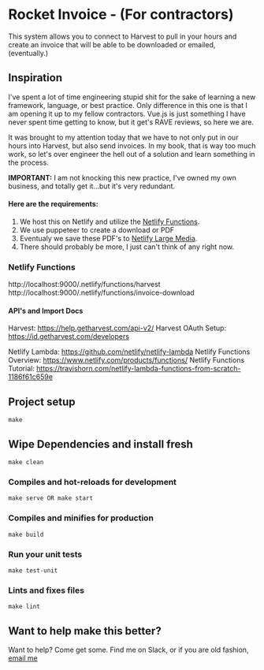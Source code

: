 # Rocket Invoice - (For contractors)

This system allows you to connect to Harvest to pull in your hours and create an invoice that will be able to be downloaded or emailed, (eventually.)

## Inspiration

I've spent a lot of time engineering stupid shit for the sake of learning a new framework, language, or best practice.  Only difference in this one is that I am opening it up to my fellow contractors. Vue.js is just something I have never spent time getting to know, but it get's RAVE reviews, so here we are.

It was brought to my attention today that we have to not only put in our hours into Harvest, but also send invoices.  In my book, that is way too much work, so let's over engineer the hell out of a solution and learn something in the process.

__IMPORTANT:__ I am not knocking this new practice, I've owned my own business, and totally get it...but it's very redundant.

#### Here are the requirements:

1. We host this on Netlify and utilize the [Netlify Functions](https://www.netlify.com/products/functions/).
2. We use puppeteer to create a download or PDF
3. Eventualy we save these PDF's to [Netlify Large Media](https://www.netlify.com/products/large-media/).
4. There should probably be more, I just can't think of any right now.

### Netlify Functions

http://localhost:9000/.netlify/functions/harvest
http://localhost:9000/.netlify/functions/invoice-download

#### API's and Import Docs

Harvest: https://help.getharvest.com/api-v2/
Harvest OAuth Setup: https://id.getharvest.com/developers

Netlify Lambda: https://github.com/netlify/netlify-lambda
Netlify Functions Overview: https://www.netlify.com/products/functions/
Netlify Functions Tutorial: https://travishorn.com/netlify-lambda-functions-from-scratch-1186f61c659e

## Project setup
```
make
```

## Wipe Dependencies and install fresh
```
make clean
```

### Compiles and hot-reloads for development
```
make serve OR make start
```

### Compiles and minifies for production
```
make build
```

### Run your unit tests
```
make test-unit
```

### Lints and fixes files
```
make lint
```

## Want to help make this better?

Want to help?  Come get some. Find me on Slack, or if you are old fashion, [email me](jeffhunter@rocketinsights.com)
